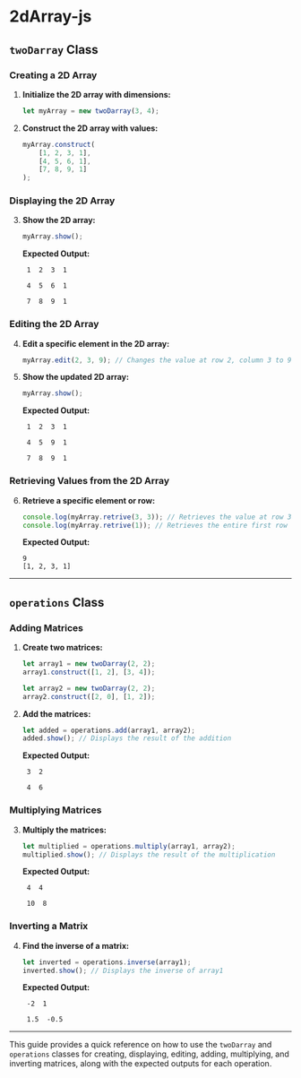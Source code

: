 # 2dArray-js
## `twoDarray` Class

### Creating a 2D Array

1. **Initialize the 2D array with dimensions:**

    ```javascript
    let myArray = new twoDarray(3, 4);
    ```

2. **Construct the 2D array with values:**

    ```javascript
    myArray.construct(
        [1, 2, 3, 1],
        [4, 5, 6, 1],
        [7, 8, 9, 1]
    );
    ```

### Displaying the 2D Array

3. **Show the 2D array:**

    ```javascript
    myArray.show();
    ```

    **Expected Output:**

    ```
     1  2  3  1 

     4  5  6  1 

     7  8  9  1 
    ```

### Editing the 2D Array

4. **Edit a specific element in the 2D array:**

    ```javascript
    myArray.edit(2, 3, 9); // Changes the value at row 2, column 3 to 9
    ```

5. **Show the updated 2D array:**

    ```javascript
    myArray.show();
    ```

    **Expected Output:**

    ```
     1  2  3  1 

     4  5  9  1 

     7  8  9  1 
    ```

### Retrieving Values from the 2D Array

6. **Retrieve a specific element or row:**

    ```javascript
    console.log(myArray.retrive(3, 3)); // Retrieves the value at row 3, column 3
    console.log(myArray.retrive(1)); // Retrieves the entire first row
    ```

    **Expected Output:**

    ```
    9
    [1, 2, 3, 1]
    ```

---

## `operations` Class

### Adding Matrices

1. **Create two matrices:**

    ```javascript
    let array1 = new twoDarray(2, 2);
    array1.construct([1, 2], [3, 4]);

    let array2 = new twoDarray(2, 2);
    array2.construct([2, 0], [1, 2]);
    ```

2. **Add the matrices:**

    ```javascript
    let added = operations.add(array1, array2);
    added.show(); // Displays the result of the addition
    ```

    **Expected Output:**

    ```
     3  2 

     4  6 
    ```

### Multiplying Matrices

3. **Multiply the matrices:**

    ```javascript
    let multiplied = operations.multiply(array1, array2);
    multiplied.show(); // Displays the result of the multiplication
    ```

    **Expected Output:**

    ```
     4  4 

     10  8 
    ```

### Inverting a Matrix

4. **Find the inverse of a matrix:**

    ```javascript
    let inverted = operations.inverse(array1);
    inverted.show(); // Displays the inverse of array1
    ```

    **Expected Output:**

    ```
     -2  1 

     1.5  -0.5 
    ```

---

This guide provides a quick reference on how to use the `twoDarray` and `operations` classes for creating, displaying, editing, adding, multiplying, and inverting matrices, along with the expected outputs for each operation.
